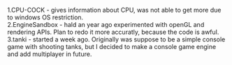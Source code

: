 1.CPU-COCK - gives information about CPU, was not able to get more due to windows OS restriction.<br>
2.EngineSandbox - hald an year ago experimented with openGL and rendering APIs. Plan to redo it more accuratly, because the code is awful.<br>
3.tanki - started a week ago. Originally was suppose to be a simple console game with shooting tanks, but I decided to make a console game engine and add multiplayer in future. <br>
